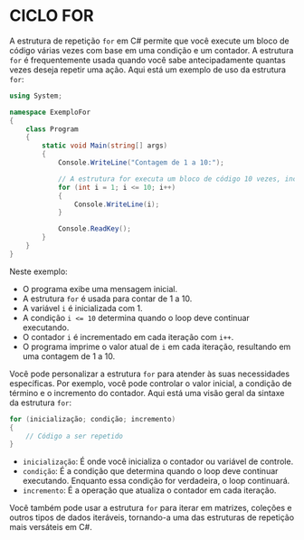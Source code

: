 # CICLO FOR
A estrutura de repetição `for` em C# permite que você execute um bloco de código várias vezes com base em uma condição e um contador. A estrutura `for` é frequentemente usada quando você sabe antecipadamente quantas vezes deseja repetir uma ação. Aqui está um exemplo de uso da estrutura `for`:

```csharp
using System;

namespace ExemploFor
{
    class Program
    {
        static void Main(string[] args)
        {
            Console.WriteLine("Contagem de 1 a 10:");

            // A estrutura for executa um bloco de código 10 vezes, incrementando o contador a cada iteração
            for (int i = 1; i <= 10; i++)
            {
                Console.WriteLine(i);
            }

            Console.ReadKey();
        }
    }
}
```

Neste exemplo:

- O programa exibe uma mensagem inicial.
- A estrutura `for` é usada para contar de 1 a 10.
- A variável `i` é inicializada com 1.
- A condição `i <= 10` determina quando o loop deve continuar executando.
- O contador `i` é incrementado em cada iteração com `i++`.
- O programa imprime o valor atual de `i` em cada iteração, resultando em uma contagem de 1 a 10.

Você pode personalizar a estrutura `for` para atender às suas necessidades específicas. Por exemplo, você pode controlar o valor inicial, a condição de término e o incremento do contador. Aqui está uma visão geral da sintaxe da estrutura `for`:

```csharp
for (inicialização; condição; incremento)
{
    // Código a ser repetido
}
```

- `inicialização`: É onde você inicializa o contador ou variável de controle.
- `condição`: É a condição que determina quando o loop deve continuar executando. Enquanto essa condição for verdadeira, o loop continuará.
- `incremento`: É a operação que atualiza o contador em cada iteração.

Você também pode usar a estrutura `for` para iterar em matrizes, coleções e outros tipos de dados iteráveis, tornando-a uma das estruturas de repetição mais versáteis em C#.